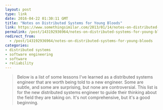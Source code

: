 ```yaml
---
layout: post
type: link
date: 2016-04-22 01:30:11 GMT
title: "Notes on Distributed Systems for Young Bloods"
link: https://www.somethingsimilar.com/2013/01/14/notes-on-distributed-systems-for-young-bloods/
permalink: /post/143192936964/notes-on-distributed-systems-for-young-bloods
redirect_from: 
  - /post/143192936964/notes-on-distributed-systems-for-young-bloods
categories:
- distributed systems
- software engineering
- software
- reliability
---
```


<p><blockquote>Below is a list of some lessons I've learned as a distributed systems engineer that are worth being told to a new engineer. Some are subtle, and some are surprising, but none are controversial. This list is for the new distributed systems engineer to guide their thinking about the field they are taking on. It's not comprehensive, but it's a good beginning.</blockquote></p>